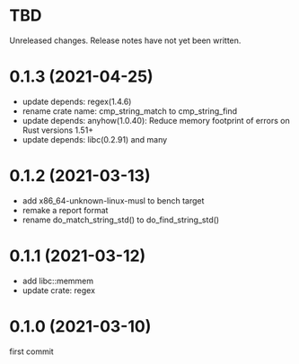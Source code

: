 TBD
===
Unreleased changes. Release notes have not yet been written.

0.1.3 (2021-04-25)
=====

* update depends: regex(1.4.6)
* rename crate name: cmp_string_match to cmp_string_find
* update depends: anyhow(1.0.40): Reduce memory footprint of errors on Rust versions 1.51+
* update depends: libc(0.2.91) and many

0.1.2 (2021-03-13)
=====

* add x86_64-unknown-linux-musl to bench target
* remake a report format
* rename do_match_string_std() to do_find_string_std()

0.1.1 (2021-03-12)
=====

* add libc::memmem
* update crate: regex

0.1.0 (2021-03-10)
=====

first commit
